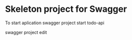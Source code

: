# Skeleton project for Swagger

To start aplication
swagger project start todo-api


swagger project edit
